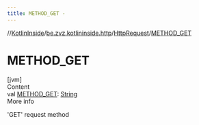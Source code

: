 ```yaml
---
title: METHOD_GET -
---
```

//[KotlinInside](../../index.md)/[be.zvz.kotlininside.http](../index.md)/[HttpRequest](index.md)/[METHOD_GET](-m-e-t-h-o-d_-g-e-t.md)



# METHOD_GET  
[jvm]  
Content  
val [METHOD_GET](-m-e-t-h-o-d_-g-e-t.md): [String](https://docs.oracle.com/javase/7/docs/api/java/lang/String.html)  
More info  


'GET' request method

  



